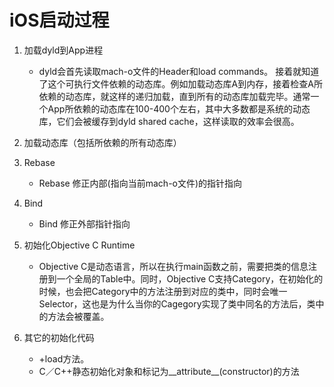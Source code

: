 # iOS启动过程

1. 加载dyld到App进程 
    * dyld会首先读取mach-o文件的Header和load commands。 
接着就知道了这个可执行文件依赖的动态库。例如加载动态库A到内存，接着检查A所依赖的动态库，就这样的递归加载，直到所有的动态库加载完毕。通常一个App所依赖的动态库在100-400个左右，其中大多数都是系统的动态库，它们会被缓存到dyld shared cache，这样读取的效率会很高。

2. 加载动态库（包括所依赖的所有动态库） 

3. Rebase 
    * Rebase 修正内部(指向当前mach-o文件)的指针指向

4. Bind 
   * Bind 修正外部指针指向 
5. 初始化Objective C Runtime 
   * Objective C是动态语言，所以在执行main函数之前，需要把类的信息注册到一个全局的Table中。同时，Objective C支持Category，在初始化的时候，也会把Category中的方法注册到对应的类中，同时会唯一Selector，这也是为什么当你的Cagegory实现了类中同名的方法后，类中的方法会被覆盖。

6. 其它的初始化代码
    * +load方法。
    * C／C++静态初始化对象和标记为__attribute__(constructor)的方法
